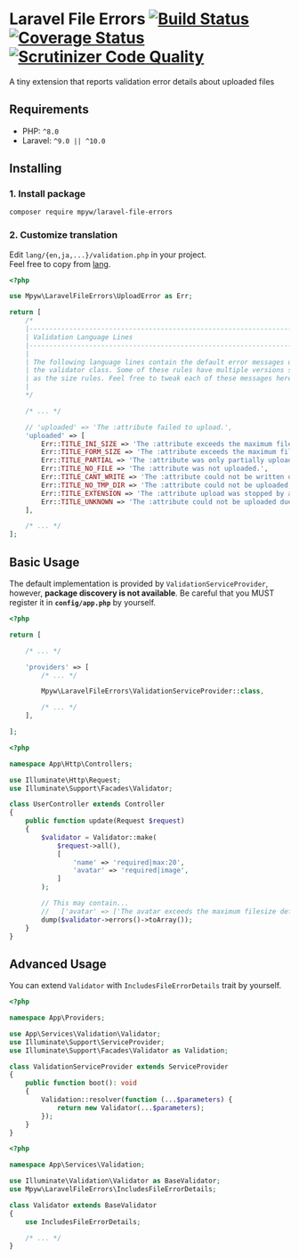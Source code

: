 # Laravel File Errors [![Build Status](https://github.com/mpyw/laravel-file-errors/actions/workflows/ci.yml/badge.svg?branch=master)](https://github.com/mpyw/laravel-file-errors/actions) [![Coverage Status](https://coveralls.io/repos/github/mpyw/laravel-file-errors/badge.svg?branch=master)](https://coveralls.io/github/mpyw/laravel-file-errors?branch=master) [![Scrutinizer Code Quality](https://scrutinizer-ci.com/g/mpyw/laravel-file-errors/badges/quality-score.png?b=master)](https://scrutinizer-ci.com/g/mpyw/laravel-file-errors/?branch=master)

A tiny extension that reports validation error details about uploaded files

## Requirements

- PHP: `^8.0`
- Laravel: `^9.0 || ^10.0`

## Installing

### 1. Install package

```bash
composer require mpyw/laravel-file-errors
```

### 2. Customize translation

Edit `lang/{en,ja,...}/validation.php` in your project.    
Feel free to copy from [lang](https://github.com/mpyw/laravel-file-errors/tree/master/lang).

```php
<?php

use Mpyw\LaravelFileErrors\UploadError as Err;

return [
    /*
    |--------------------------------------------------------------------------
    | Validation Language Lines
    |--------------------------------------------------------------------------
    |
    | The following language lines contain the default error messages used by
    | the validator class. Some of these rules have multiple versions such
    | as the size rules. Feel free to tweak each of these messages here.
    |
    */

    /* ... */

    // 'uploaded' => 'The :attribute failed to upload.',
    'uploaded' => [
        Err::TITLE_INI_SIZE => 'The :attribute exceeds the maximum filesize defined in the server.',
        Err::TITLE_FORM_SIZE => 'The :attribute exceeds the maximum filesize defined in the form.',
        Err::TITLE_PARTIAL => 'The :attribute was only partially uploaded.',
        Err::TITLE_NO_FILE => 'The :attribute was not uploaded.',
        Err::TITLE_CANT_WRITE => 'The :attribute could not be written on disk.',
        Err::TITLE_NO_TMP_DIR => 'The :attribute could not be uploaded; missing temporary directory.',
        Err::TITLE_EXTENSION => 'The :attribute upload was stopped by a PHP extension.',
        Err::TITLE_UNKNOWN => 'The :attribute could not be uploaded due to an unknown error.',
    ],

    /* ... */
];
```

## Basic Usage

The default implementation is provided by `ValidationServiceProvider`, however, **package discovery is not available**.
Be careful that you MUST register it in **`config/app.php`** by yourself.

```php
<?php

return [

    /* ... */

    'providers' => [
        /* ... */

        Mpyw\LaravelFileErrors\ValidationServiceProvider::class,

        /* ... */
    ],

];
```

```php
<?php

namespace App\Http\Controllers;

use Illuminate\Http\Request;
use Illuminate\Support\Facades\Validator;

class UserController extends Controller
{
    public function update(Request $request)
    {
        $validator = Validator::make(
            $request->all(),
            [
                'name' => 'required|max:20',
                'avatar' => 'required|image',
            ]
        );

        // This may contain...
        //   ['avatar' => ['The avatar exceeds the maximum filesize defined in the server.']]
        dump($validator->errors()->toArray());
    }
}
```

## Advanced Usage

You can extend `Validator` with `IncludesFileErrorDetails` trait by yourself.

```php
<?php

namespace App\Providers;

use App\Services\Validation\Validator;
use Illuminate\Support\ServiceProvider;
use Illuminate\Support\Facades\Validator as Validation;

class ValidationServiceProvider extends ServiceProvider
{
    public function boot(): void
    {
        Validation::resolver(function (...$parameters) {
            return new Validator(...$parameters);
        });
    }
}
```

```php
<?php

namespace App\Services\Validation;

use Illuminate\Validation\Validator as BaseValidator;
use Mpyw\LaravelFileErrors\IncludesFileErrorDetails;

class Validator extends BaseValidator
{
    use IncludesFileErrorDetails;

    /* ... */
}
```
